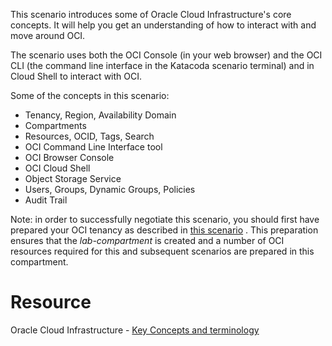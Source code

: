 This scenario introduces some of Oracle Cloud Infrastructure's core concepts. It will help you get an understanding of how to interact with and move around OCI.

The scenario uses both the OCI Console (in your web browser) and the OCI CLI (the command line interface in the Katacoda scenario terminal) and in Cloud Shell to interact with OCI.

Some of the concepts in this scenario:

* Tenancy, Region, Availability Domain
* Compartments
* Resources, OCID, Tags, Search
* OCI Command Line Interface tool
* OCI Browser Console
* OCI Cloud Shell
* Object Storage Service
* Users, Groups, Dynamic Groups, Policies
* Audit Trail

Note: in order to successfully negotiate this scenario, you should first have prepared your OCI tenancy as described in [this scenario](https://katacoda.com/redexpertalliance/courses/oci-course/oci-lab-preparation-cloud-trial) . This preparation ensures that the *lab-compartment* is created and a number of OCI resources required for this and subsequent scenarios are prepared in this compartment.  

# Resource

Oracle Cloud Infrastructure - [Key Concepts and terminology](https://docs.cloud.oracle.com/en-us/iaas/Content/GSG/Concepts/concepts.htm)
